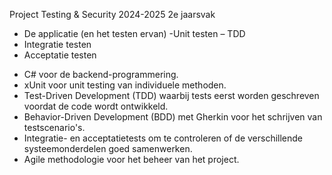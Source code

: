 Project Testing & Security 2024-2025 2e jaarsvak
- De applicatie (en het testen ervan) 
-Unit testen – TDD 
- Integratie testen
- Acceptatie testen
* C# voor de backend-programmering.
* xUnit voor unit testing van individuele methoden.
* Test-Driven Development (TDD) waarbij tests eerst worden geschreven voordat de code wordt ontwikkeld.
* Behavior-Driven Development (BDD) met Gherkin voor het schrijven van testscenario's.
* Integratie- en acceptatietests om te controleren of de verschillende systeemonderdelen goed samenwerken.
* Agile methodologie voor het beheer van het project.
